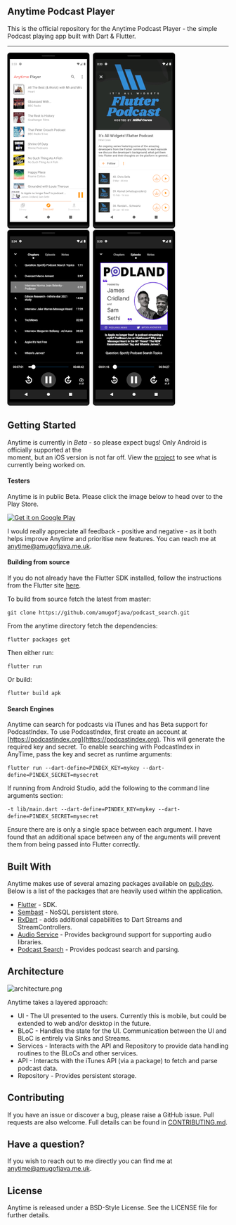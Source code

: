 ## Anytime Podcast Player

This is the official repository for the Anytime Podcast Player - the simple Podcast playing app built with Dart & Flutter.
***

![screenshot1.png](docs/screenshot1b.png)&nbsp;
![screenshot2.png](docs/screenshot2b.png)&nbsp;
![screenshot3.png](docs/screenshot3b.png)&nbsp;
![screenshot3.png](docs/screenshot4b.png)&nbsp;

## Getting Started

Anytime is currently in *Beta* - so please expect bugs! Only Android is officially supported at the  
moment, but an iOS version is not far off. View the [project](https://github.com/amugofjava/anytime_podcast_player/projects/1) to
see what is currently being worked on.

#### Testers

Anytime is in public Beta. Please click the image below to head over to the Play Store.

<a href='https://play.google.com/store/apps/details?id=uk.me.amugofjava.anytime&pcampaignid=pcampaignidMKT-Other-global-all-co-prtnr-py-PartBadge-Mar2515-1'><img alt='Get it on Google Play' width="40%" src='https://play.google.com/intl/en_gb/badges/static/images/badges/en_badge_web_generic.png'/></a>

I would really appreciate all feedback - positive and negative - as it both helps improve Anytime and prioritise new features. You can reach me at [anytime@amugofjava.me.uk](mailto:anytime@amugofjava.me.uk).

#### Building from source

If you do not already have the Flutter SDK installed, follow the instructions from the
Flutter site [here](https://flutter.dev/docs/get-started/install).

To build from source fetch the latest from master:

```
git clone https://github.com/amugofjava/podcast_search.git
```

From the anytime directory fetch the dependencies:

```
flutter packages get
```

Then either run:

```
flutter run
```

Or build:

```
flutter build apk
```

#### Search Engines

Anytime can search for podcasts via iTunes and has Beta support for PodcastIndex. To use PodcastIndex, first create
an account at [https://podcastindex.org](https://podcastindex.org). This will generate the required key
and secret. To enable searching with PodcastIndex in AnyTime, pass the key and secret as runtime arguments:

```
flutter run --dart-define=PINDEX_KEY=mykey --dart-define=PINDEX_SECRET=mysecret
```

If running from Android Studio, add the following to the command line arguments section:

```
-t lib/main.dart --dart-define=PINDEX_KEY=mykey --dart-define=PINDEX_SECRET=mysecret
```

Ensure there are is only a single space between each argument. I have found that an additional space between any
of the arguments will prevent them from being passed into Flutter correctly.

## Built With

Anytime makes use of several amazing packages available on [pub.dev](https://pub.dev). Below is a list of the packages that
are heavily used within the application.

* [Flutter](https://flutter.dev/) - SDK.
* [Sembast](https://pub.dev/packages/sembast) - NoSQL persistent store.
* [RxDart](https://pub.dev/packages/rxdart) - adds additional capabilities to Dart Streams and StreamControllers.
* [Audio Service](https://pub.dev/packages/audio_service) - Provides background support for supporting audio libraries.
* [Podcast Search](https://pub.dev/packages/podcast_search) - Provides podcast search and parsing.

## Architecture

![architecture.png](docs/architecture_small.png)

Anytime takes a layered approach:

* UI - The UI presented to the users. Currently this is mobile, but could be extended to web and/or desktop in the future.
* BLoC - Handles the state for the UI. Communication between the UI and BLoC is entirely via Sinks and Streams.
* Services - Interacts with the API and Repository to provide data handling routines to the BLoCs and other services.
* API - Interacts with the iTunes API (via a package) to fetch and parse podcast data.
* Repository - Provides persistent storage.

## Contributing

If you have an issue or discover a bug, please raise a GitHub issue. Pull requests are also welcome. Full details can be found in [CONTRIBUTING.md](CONTRIBUTING.md).

## Have a question?

If you wish to reach out to me directly you can find me at [anytime@amugofjava.me.uk](mailto:anytime@amugofjava.me.uk).

## License

Anytime is released under a BSD-Style License. See the LICENSE file for further details.